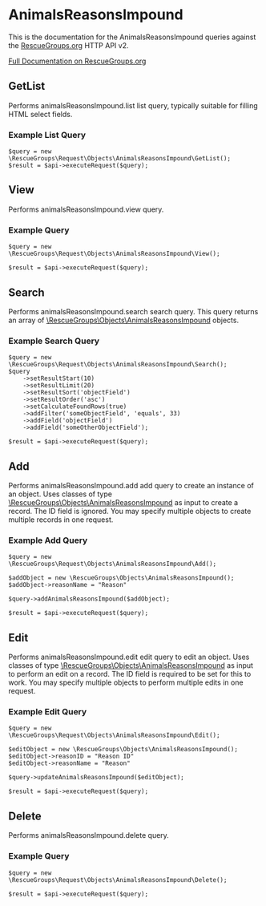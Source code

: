 # AnimalsReasonsImpound

This is the documentation for the AnimalsReasonsImpound queries against the [RescueGroups.org](https://www.rescuegroups.org/) HTTP API v2.

[Full Documentation on RescueGroups.org](https://userguide.rescuegroups.org/display/APIDG/Object+definitions#Objectdefinitions-animalsReasonsImpound)

## GetList


Performs animalsReasonsImpound.list list query, typically suitable for filling HTML select fields.

### Example List Query

    $query = new \RescueGroups\Request\Objects\AnimalsReasonsImpound\GetList();
    $result = $api->executeRequest($query);





## View






Performs animalsReasonsImpound.view query.

### Example Query

    $query = new \RescueGroups\Request\Objects\AnimalsReasonsImpound\View();

    $result = $api->executeRequest($query);


## Search

Performs animalsReasonsImpound.search search query. This query returns an array of [\RescueGroups\Objects\AnimalsReasonsImpound](../../src/Objects/AnimalsReasonsImpound.php) objects.

### Example Search Query

    $query = new \RescueGroups\Request\Objects\AnimalsReasonsImpound\Search();
    $query
        ->setResultStart(10)
        ->setResultLimit(20)
        ->setResultSort('objectField')
        ->setResultOrder('asc')
        ->setCalculateFoundRows(true)
        ->addFilter('someObjectField', 'equals', 33)
        ->addField('objectField')
        ->addField('someOtherObjectField');

    $result = $api->executeRequest($query);






## Add




Performs animalsReasonsImpound.add add query to create an instance of an object. Uses classes of type [\RescueGroups\Objects\AnimalsReasonsImpound](../../src/Objects/AnimalsReasonsImpound.php) as input to create a record. The ID field is ignored. You may specify multiple objects to create multiple records in one request.

### Example Add Query

    $query = new \RescueGroups\Request\Objects\AnimalsReasonsImpound\Add();

    $addObject = new \RescueGroups\Objects\AnimalsReasonsImpound();
    $addObject->reasonName = "Reason"

    $query->addAnimalsReasonsImpound($addObject);

    $result = $api->executeRequest($query);



## Edit



Performs animalsReasonsImpound.edit edit query to edit an object. Uses classes of type [\RescueGroups\Objects\AnimalsReasonsImpound](../../src/Objects/AnimalsReasonsImpound.php) as input to perform an edit on a record. The ID field is required to be set for this to work. You may specify multiple objects to perform multiple edits in one request.

### Example Edit Query

    $query = new \RescueGroups\Request\Objects\AnimalsReasonsImpound\Edit();

    $editObject = new \RescueGroups\Objects\AnimalsReasonsImpound();
    $editObject->reasonID = "Reason ID"
    $editObject->reasonName = "Reason"

    $query->updateAnimalsReasonsImpound($editObject);

    $result = $api->executeRequest($query);




## Delete






Performs animalsReasonsImpound.delete query.

### Example Query

    $query = new \RescueGroups\Request\Objects\AnimalsReasonsImpound\Delete();

    $result = $api->executeRequest($query);


